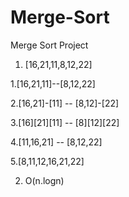 # Merge-Sort
Merge Sort Project

1) [16,21,11,8,12,22]

1.[16,21,11]--[8,12,22]

2.[16,21]-[11] -- [8,12]-[22]

3.[16][21][11] -- [8][12][22]

4.[11,16,21] -- [8,12,22]

5.[8,11,12,16,21,22]


2) O(n.logn)
